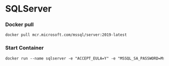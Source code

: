 <h1>SQLServer</h1>

### Docker pull
```xml
docker pull mcr.microsoft.com/mssql/server:2019-latest
```

### Start Container
```xml
docker run --name sqlserver -e "ACCEPT_EULA=Y" -e "MSSQL_SA_PASSWORD=MsProject@2022" -p 1433:1433 -d mcr.microsoft.com/mssql/server:2019-latest
```
